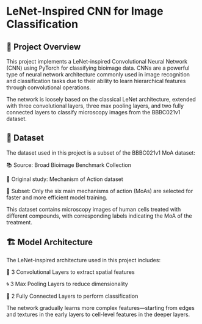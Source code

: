# LeNet-Inspired CNN for Image Classification
## 📘 Project Overview
This project implements a LeNet-inspired Convolutional Neural Network (CNN) using PyTorch for classifying bioimage data. CNNs are a powerful type of neural network architecture commonly used in image recognition and classification tasks due to their ability to learn hierarchical features through convolutional operations.

The network is loosely based on the classical LeNet architecture, extended with three convolutional layers, three max pooling layers, and two fully connected layers to classify microscopy images from the BBBC021v1 dataset.

## 🧬 Dataset
The dataset used in this project is a subset of the BBBC021v1 MoA dataset:

📚 Source: Broad Bioimage Benchmark Collection

🧪 Original study: Mechanism of Action dataset

🧵 Subset: Only the six main mechanisms of action (MoAs) are selected for faster and more efficient model training.

This dataset contains microscopy images of human cells treated with different compounds, with corresponding labels indicating the MoA of the treatment.

## 🏗️ Model Architecture
The LeNet-inspired architecture used in this project includes:

🧩 3 Convolutional Layers to extract spatial features

🌀 3 Max Pooling Layers to reduce dimensionality

🔗 2 Fully Connected Layers to perform classification

The network gradually learns more complex features—starting from edges and textures in the early layers to cell-level features in the deeper layers.
